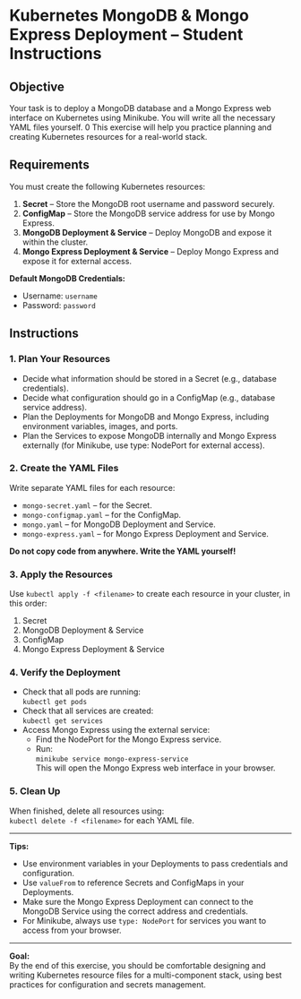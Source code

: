 # Kubernetes MongoDB & Mongo Express Deployment – Student Instructions

## Objective

Your task is to deploy a MongoDB database and a Mongo Express web interface on Kubernetes using Minikube. You will write all the necessary YAML files yourself.
0 This exercise will help you practice planning and creating Kubernetes resources for a real-world stack.

## Requirements

You must create the following Kubernetes resources:

1. **Secret** – Store the MongoDB root username and password securely.
2. **ConfigMap** – Store the MongoDB service address for use by Mongo Express.
3. **MongoDB Deployment & Service** – Deploy MongoDB and expose it within the cluster.
4. **Mongo Express Deployment & Service** – Deploy Mongo Express and expose it for external access.

**Default MongoDB Credentials:**
- Username: `username`
- Password: `password`

## Instructions
### 1. Plan Your Resources

- Decide what information should be stored in a Secret (e.g., database credentials).
- Decide what configuration should go in a ConfigMap (e.g., database service address).
- Plan the Deployments for MongoDB and Mongo Express, including environment variables, images, and ports.
- Plan the Services to expose MongoDB internally and Mongo Express externally (for Minikube, use type: NodePort for external access).

### 2. Create the YAML Files

Write separate YAML files for each resource:

- `mongo-secret.yaml` – for the Secret.
- `mongo-configmap.yaml` – for the ConfigMap.
- `mongo.yaml` – for MongoDB Deployment and Service.
- `mongo-express.yaml` – for Mongo Express Deployment and Service.

**Do not copy code from anywhere. Write the YAML yourself!**

### 3. Apply the Resources

Use `kubectl apply -f <filename>` to create each resource in your cluster, in this order:

1. Secret
2. MongoDB Deployment & Service
3. ConfigMap
4. Mongo Express Deployment & Service

### 4. Verify the Deployment

- Check that all pods are running:  
  `kubectl get pods`
- Check that all services are created:  
  `kubectl get services`
- Access Mongo Express using the external service:
  - Find the NodePort for the Mongo Express service.
  - Run:  
    `minikube service mongo-express-service`  
    This will open the Mongo Express web interface in your browser.

### 5. Clean Up

When finished, delete all resources using:  
`kubectl delete -f <filename>` for each YAML file.

---

**Tips:**

- Use environment variables in your Deployments to pass credentials and configuration.
- Use `valueFrom` to reference Secrets and ConfigMaps in your Deployments.
- Make sure the Mongo Express Deployment can connect to the MongoDB Service using the correct address and credentials.
- For Minikube, always use `type: NodePort` for services you want to access from your browser.	

---

**Goal:**  
By the end of this exercise, you should be comfortable designing and writing Kubernetes resource files for a multi-component stack, using best practices for configuration and secrets management.